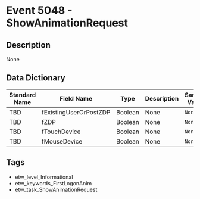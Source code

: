# Event 5048 - ShowAnimationRequest

## Description
None

## Data Dictionary
|Standard Name|Field Name|Type|Description|Sample Value|
|---|---|---|---|---|
|TBD|fExistingUserOrPostZDP|Boolean|None|`None`|
|TBD|fZDP|Boolean|None|`None`|
|TBD|fTouchDevice|Boolean|None|`None`|
|TBD|fMouseDevice|Boolean|None|`None`|

## Tags
* etw_level_Informational
* etw_keywords_FirstLogonAnim
* etw_task_ShowAnimationRequest
